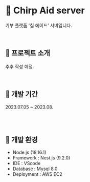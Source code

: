 # 🐥 Chirp Aid server

기부 플랫폼 '칩 에이드' 서버입니다.

</br>

## 🐥 프로젝트 소개
추후 작성 예정.


</br>

## 🐥 개발 기간
  2023.07.05 ~ 2023.08.

</br>

</br>


## 🐥 개발 환경
  + Node.js (18.16.1)
  + Framework : Nest.js (9.2.0)
  + IDE : VScode
  + Database : Mysql 8.0
  + Deployment : AWS EC2



